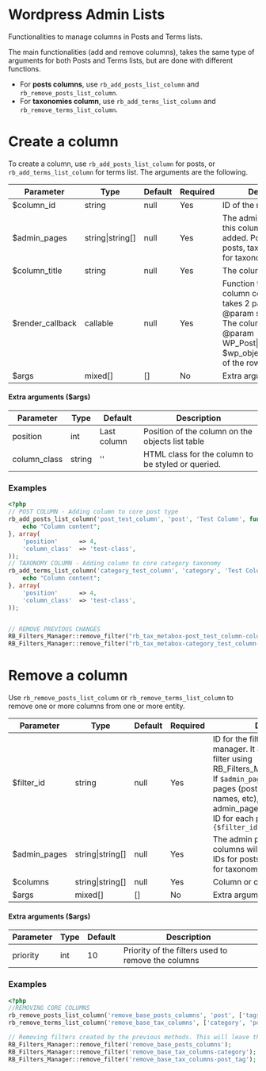 # Wordpress Admin Lists

Functionalities to manage columns in Posts and Terms lists.

The main functionalities (add and remove columns), takes the same type of arguments for both Posts and Terms lists, but are done with different functions.

- For **posts columns**, use `rb_add_posts_list_column` and `rb_remove_posts_list_column`.
- For **taxonomies column**, use `rb_add_terms_list_column` and `rb_remove_terms_list_column`.

# Create a column

To create a column, use `rb_add_posts_list_column` for posts, or `rb_add_terms_list_column` for terms list. The arguments are the following.

| Parameter        	| Type             	| Default 	| Required 	| Description                                                                                                                                                                                        	|
|------------------	|------------------	|---------	|----------	|----------------------------------------------------------------------------------------------------------------------------------------------------------------------------------------------------	|
| $column_id       	| string           	| null    	| Yes      	| ID of the new column.                                                                                                                                                                              	|
| $admin_pages     	| string\|string[] 	| null    	| Yes      	| The admin pages where this column will be added. Posts IDs for posts, taxonomies names for taxonomies                                                                                              	|
| $column_title    	| string           	| null    	| Yes      	| The column header title                                                                                                                                                                            	|
| $render_callback 	| callable         	| null    	| Yes      	| Function that prints the column cell content. It takes 2 parameters <br> @param string $column: The column ID <br> @param WP_Post\|WP_Term\|mixed $wp_object: The object of the row. Post or Term. 	|
| $args            	| mixed[]          	| []      	| No       	| Extra arguments                                                                                                                                                                                    	|

#### Extra arguments ($args)

| Parameter    	| Type   	| Default     	| Description                                        	|
|--------------	|--------	|-------------	|----------------------------------------------------	|
| position     	| int    	| Last column 	| Position of the column on the objects list table   	|
| column_class 	| string 	| ''          	| HTML class for the column to be styled or queried. 	|

### Examples

````php
<?php
// POST COLUMN - Adding column to core post type
rb_add_posts_list_column('post_test_column', 'post', 'Test Column', function($column, $post){
    echo "Column content";
}, array(
    'position'      => 4,
    'column_class'  => 'test-class',
));
// TAXONOMY COLUMN - Adding column to core category taxonomy
rb_add_terms_list_column('category_test_column', 'category', 'Test Column', function($column, $term){
    echo "Column content";
}, array(
    'position'      => 4,
    'column_class'  => 'test-class',
));


// REMOVE PREVIOUS CHANGES
RB_Filters_Manager::remove_filter("rb_tax_metabox-post_test_column-column_base");
RB_Filters_Manager::remove_filter("rb_tax_metabox-category_test_column-column_base");
````

# Remove a column

Use `rb_remove_posts_list_column` or `rb_remove_terms_list_column` to remove one or more columns from one or more entity.


| Parameter    	| Type             	| Default 	| Required 	| Description                                                                                                                                                                                                                                                                                                          	|
|--------------	|------------------	|---------	|----------	|----------------------------------------------------------------------------------------------------------------------------------------------------------------------------------------------------------------------------------------------------------------------------------------------------------------------	|
| $filter_id   	| string           	| null    	| Yes      	| ID for the filter stored in the filter manager. It allows tor remove this filter using  RB_Filters_Manager::remove_filter. <br> If `$admin_pages` is an array of pages (posts ids, taxonomies names, etc), then a filter for each admin_page is created. The filter ID for each page is `{$filter_id}-${admin_page}` 	|
| $admin_pages 	| string\|string[] 	| null    	| Yes      	| The admin pages where this columns will be removed. Posts IDs for posts, taxonomies names for taxonomies                                                                                                                                                                                                             	|
| $columns     	| string\|string[] 	| null    	| Yes      	| Column or columns ids to remove                                                                                                                                                                                                                                                                                      	|
| $args        	| mixed[]          	| []      	| No       	| Extra arguments                                                                                                                                                                                                                                                                                                      	|

#### Extra arguments ($args)

| Parameter 	| Type 	| Default 	| Description                                        	|
|-----------	|------	|---------	|----------------------------------------------------	|
| priority  	| int  	| 10      	| Priority of the filters used to remove the columns 	|

### Examples

````php
<?php
//REMOVING CORE COLUMNS
rb_remove_posts_list_column('remove_base_posts_columns', 'post', ['tags', 'author', 'categories', 'comments', 'date']);
rb_remove_terms_list_column('remove_base_tax_columns', ['category', 'post_tag'], ['slug', 'description', 'posts']);

// Removing filters created by the previous methods. This will leave the columns as they were
RB_Filters_Manager::remove_filter('remove_base_posts_columns');
RB_Filters_Manager::remove_filter('remove_base_tax_columns-category');
RB_Filters_Manager::remove_filter('remove_base_tax_columns-post_tag');
````

